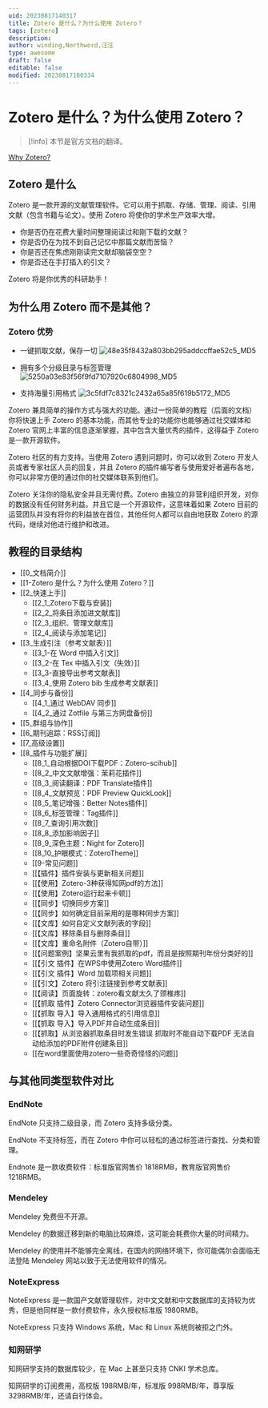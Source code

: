 ```yaml
---
uid: 20230817140317
title: Zotero 是什么？为什么使用 Zotero？
tags: [zotero]
description: 
author: winding,Northword,汪汪
type: awesome
draft: false
editable: false
modified: 20230817180334
---
```


# Zotero 是什么？为什么使用 Zotero？

> [!info]
> 本节是官方文档的翻译。

[Why Zotero?](https://www.zotero.org/why)

## Zotero 是什么

Zotero 是一款开源的文献管理软件。它可以用于抓取、存储、管理、阅读、引用文献（包含书籍与论文）。使用 Zotero 将使你的学术生产效率大增。

- 你是否仍在花费大量时间整理阅读过和刚下载的文献？
- 你是否仍在为找不到自己记忆中那篇文献而苦恼？
- 你是否还在焦虑刚刚读完文献却脑袋空空？
- 你是否还在手打插入的引文？

Zotero 将是你优秀的科研助手！

## 为什么用 Zotero 而不是其他？

### Zotero 优势

- 一键抓取文献，保存一切
  ![48e35f8432a803bb295addccffae52c5_MD5](https://cdn.pkmer.cn/images/202308171552236.png!pkmer)

- 拥有多个分级目录与标签管理
  ![5250a03e83f56f9fd7107920c6804998_MD5](https://cdn.pkmer.cn/images/202308171552238.png!pkmer)
- 支持海量引用格式
  ![3c5fdf7c8321c2432a65a85f619b5172_MD5](https://cdn.pkmer.cn/images/202308171552239.png!pkmer)

Zotero 兼具简单的操作方式与强大的功能。通过一份简单的教程（后面的文档）你将快速上手 Zotero 的基本功能，而其他专业的功能你也能够通过社交媒体和 Zotero 官网上丰富的信息逐渐掌握，其中包含大量优秀的插件，这得益于 Zotero 是一款开源软件。

Zotero 社区的有力支持。当使用 Zotero 遇到问题时，你可以收到 Zotero 开发人员或者专家社区人员的回复，并且 Zotero 的插件编写者与使用爱好者遍布各地，你可以非常方便的通过你的社交媒体联系到他们。

Zotero 关注你的隐私安全并且无需付费。Zotero 由独立的非营利组织开发，对你的数据没有任何财务利益。并且它是一个开源软件，这意味着如果 Zotero 目前的运营团队并没有将你的利益放在首位，其他任何人都可以自由地获取 Zotero 的源代码，继续对他进行维护和改进。

## 教程的目录结构

- [[0_文档简介]]
- [[1-Zotero 是什么？为什么使用 Zotero？]]
- [[2_快速上手]]
	- [[2_1_Zotero下载与安装]]
	- [[2_2_将条目添加进文献库]]
	- [[2_3_组织、管理文献库]]
	- [[2_4_阅读与添加笔记]]
- [[3_生成引注（参考文献表）]]
	- [[3_1-在 Word 中插入引文]]
	- [[3_2-在 Tex 中插入引文（失效）]]
	- [[3_3-直接导出参考文献表]]
	- [[3_4_使用 Zotero bib 生成参考文献表]]
- [[4_同步与备份]]
	- [[4_1_通过 WebDAV 同步]]
	- [[4_2_通过 Zotfile 与第三方网盘备份]]
- [[5_群组与协作]]
- [[6_期刊追踪：RSS订阅]]
- [[7_高级设置]]
- [[8_插件与功能扩展]]
	- [[8_1_自动根据DOI下载PDF：Zotero-scihub]]
	- [[8_2_中文文献增强：茉莉花插件]]
	- [[8_3_阅读翻译：PDF Translate插件]]
	- [[8_4_文献预览：PDF Preview QuickLook]]
	- [[8_5_笔记增强：Better Notes插件]]
	- [[8_6_标签管理：Tag插件]]
	- [[8_7_查询引用次数]]
	- [[8_8_添加影响因子]]
	- [[8_9_深色主题：Night for Zotero]]
	- [[8_10_护眼模式：ZoteroTheme]]
	- [[9-常见问题]]
	- [[【插件】插件安装与更新相关问题]]
	- [[【使用】Zotero-3种获得知网pdf的方法]]
	- [[【使用】Zotero运行起来卡顿]]
	- [[【同步】切换同步方案]]
	- [[【同步】如何确定目前采用的是哪种同步方案]]
	- [[【文库】如何自定义文献列表的字段]]
	- [[【文库】移除条目与删除条目]]
	- [[【文库】重命名附件（Zotero自带）]]
	- [[【问题案例】坚果云里有我抓取的pdf，而且是按照期刊年份分类好的]]
	- [[【引文 插件】在WPS中使用Zotero Word插件]]
	- [[【引文 插件】Word 加载项相关问题]]
	- [[【引文】Zotero 将引注链接到参考文献表]]
	- [[【阅读】页面旋转：zotero看文献太久了颈椎疼]]
	- [[【抓取 插件】Zotero Connector浏览器插件安装问题]]
	- [[【抓取 导入】导入通用格式的引用信息]]
	- [[【抓取 导入】导入PDF并自动生成条目]]
	- [[【抓取】从浏览器抓取条目时发生错误 抓取时不能自动下载PDF 无法自动给添加的PDF附件创建条目]]
	- [[在word里面使用zotero一些奇奇怪怪的问题]]

## 与其他同类型软件对比

### EndNote

EndNote 只支持二级目录，而 Zotero 支持多级分类。

EndNote 不支持标签，而在 Zotero 中你可以轻松的通过标签进行查找、分类和管理。

Endnote 是一款收费软件：标准版官网售价 1818RMB，教育版官网售价 1218RMB。

### Mendeley

Mendeley 免费但不开源。

Mendeley 的数据迁移到新的电脑比较麻烦，这可能会耗费你大量的时间精力。

Mendeley 的使用并不能够完全离线，在国内的网络环境下，你可能偶尔会面临无法登陆 Mendeley 网站以致于无法使用软件的情况。

### NoteExpress

NoteExpress 是一款国产文献管理软件，对中文文献和中文数据库的支持较为优秀，但是他同样是一款付费软件，永久授权标准版 1980RMB。

NoteExpress 只支持 Windows 系统，Mac 和 Linux 系统则被拒之门外。

### 知网研学

知网研学支持的数据库较少，在 Mac 上甚至只支持 CNKI 学术总库。

知网研学的订阅费用，高校版 198RMB/年，标准版 998RMB/年，尊享版 3298RMB/年，还请自行体会。
